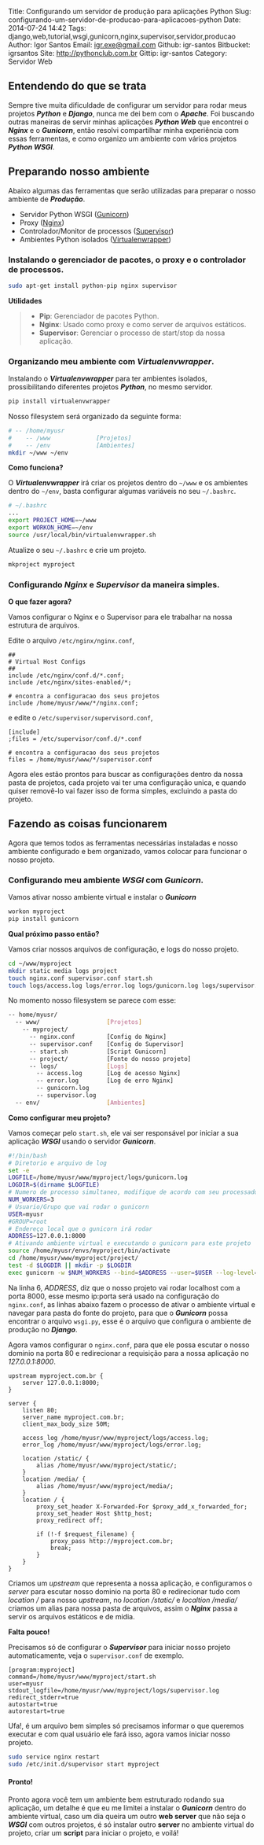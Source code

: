 Title: Configurando um servidor de produção para aplicações Python
Slug: configurando-um-servidor-de-producao-para-aplicacoes-python
Date: 2014-07-24 14:42
Tags: django,web,tutorial,wsgi,gunicorn,nginx,supervisor,servidor,producao
Author: Igor Santos
Email:  igr.exe@gmail.com
Github: igr-santos
Bitbucket: igrsantos
Site: http://pythonclub.com.br
Gittip: igr-santos
Category: Servidor Web


## Entendendo do que se trata
Sempre tive muita dificuldade de configurar um servidor para rodar meus projetos ***Python*** e ***Django***, nunca me dei bem com o ***Apache***. Foi buscando outras maneiras de servir minhas aplicações ***Python Web*** que encontrei o ***Nginx*** e o ***Gunicorn***, então resolvi compartilhar minha experiência com essas ferramentas, e como organizo um ambiente com vários projetos ***Python WSGI***.


## Preparando nosso ambiente
Abaixo algumas das ferramentas que serão utilizadas para preparar o nosso ambiente de ***Produção***.

- Servidor Python WSGI ([Gunicorn](http://docs.gunicorn.org/en/19.0/))
- Proxy ([Nginx](http://nginx.org/en/docs/))
- Controlador/Monitor de processos ([Supervisor](http://supervisord.org/))
- Ambientes Python isolados ([Virtualenwrapper](http://virtualenvwrapper.readthedocs.org/en/latest/))

### Instalando o gerenciador de pacotes, o proxy e o controlador de processos.

```bash
sudo apt-get install python-pip nginx supervisor
```

**Utilidades**
> - **Pip**: Gerenciador de pacotes Python.
> - **Nginx**: Usado como proxy e como server de arquivos estáticos.
> - **Supervisor**: Gerenciar o processo de start/stop da nossa aplicação.

### Organizando meu ambiente com ***Virtualenvwrapper***.

Instalando o ***Virtualenvwrapper*** para ter ambientes isolados, prossibilitando diferentes projetos ***Python***, no mesmo servidor.

```bash
pip install virtualenvwrapper
```

Nosso filesystem será organizado da seguinte forma:

```bash
# -- /home/myusr
#    -- /www             [Projetos]
#    -- /env             [Ambientes]
mkdir ~/www ~/env
```

**Como funciona?**

O ***Virtualenvwrapper*** irá criar os projetos dentro do `~/www` e os ambientes dentro do `~/env`, basta configurar algumas variáveis no seu `~/.bashrc`.

```bash
# ~/.bashrc
...
export PROJECT_HOME=~/www
export WORKON_HOME=~/env
source /usr/local/bin/virtualenvwrapper.sh

```

Atualize o seu `~/.bashrc` e crie um projeto.

```bash
mkproject myproject
```

### Configurando ***Nginx*** e ***Supervisor*** da maneira simples.

**O que fazer agora?**

Vamos configurar o Nginx e o Supervisor para ele trabalhar na nossa estrutura de arquivos.

Edite o arquivo `/etc/nginx/nginx.conf`,

```
##
# Virtual Host Configs
##
include /etc/nginx/conf.d/*.conf;
include /etc/nginx/sites-enabled/*;

# encontra a configuracao dos seus projetos
include /home/myusr/www/*/nginx.conf;
```

e edite o `/etc/supervisor/supervisord.conf`,

```
[include]
;files = /etc/supervisor/conf.d/*.conf

# encontra a configuracao dos seus projetos
files = /home/myusr/www/*/supervisor.conf
```

Agora eles estão prontos para buscar as configurações dentro da nossa pasta de projetos, cada projeto vai ter uma configuração unica, e quando quiser removê-lo vai fazer isso de forma simples, excluindo a pasta do projeto.



## Fazendo as coisas funcionarem
Agora que temos todos as ferramentas necessárias instaladas e nosso ambiente configurado e bem organizado, vamos colocar para funcionar o nosso projeto.

### Configurando meu ambiente ***WSGI*** com ***Gunicorn***.

Vamos ativar nosso ambiente virtual e instalar o ***Gunicorn***

```bash
workon myproject
pip install gunicorn
```

**Qual próximo passo então?**

Vamos criar nossos arquivos de configuração, e logs do nosso projeto.

```bash
cd ~/www/myproject
mkdir static media logs project
touch nginx.conf supervisor.conf start.sh
touch logs/access.log logs/error.log logs/gunicorn.log logs/supervisor.log
```

No momento nosso filesystem se parece com esse:

```bash
-- home/myusr/
  -- www/                   [Projetos]
    -- myproject/
      -- nginx.conf         [Config do Nginx]
      -- supervisor.conf    [Config do Supervisor]
      -- start.sh           [Script Gunicorn]
      -- project/           [Fonte do nosso projeto]
      -- logs/              [Logs]
        -- access.log       [Log de acesso Nginx]
        -- error.log        [Log de erro Nginx]
        -- gunicorn.log
        -- supervisor.log
  -- env/                   [Ambientes]
```

**Como configurar meu projeto?**

Vamos começar pelo `start.sh`, ele vai ser responsável por iniciar a sua aplicação ***WSGI*** usando o servidor ***Gunicorn***.

```bash
#!/bin/bash
# Diretorio e arquivo de log
set -e
LOGFILE=/home/myusr/www/myproject/logs/gunicorn.log
LOGDIR=$(dirname $LOGFILE)
# Numero de processo simultaneo, modifique de acordo com seu processador
NUM_WORKERS=3
# Usuario/Grupo que vai rodar o gunicorn
USER=myusr
#GROUP=root
# Endereço local que o gunicorn irá rodar
ADDRESS=127.0.0.1:8000
# Ativando ambiente virtual e executando o gunicorn para este projeto
source /home/myusr/envs/myproject/bin/activate
cd /home/myusr/www/myproject/project/
test -d $LOGDIR || mkdir -p $LOGDIR
exec gunicorn -w $NUM_WORKERS --bind=$ADDRESS --user=$USER --log-level=debug --log-file=$LOGFILE 2>>$LOGFILE myproject.wsgi:application
```

Na linha 6, *ADDRESS*, diz que o nosso projeto vai rodar localhost com a porta 8000, esse mesmo ip:porta será usado na configuração do `nginx.conf`, as linhas abaixo fazem o processo de ativar o ambiente virtual e navegar para pasta do fonte do projeto, para que o ***Gunicorn*** possa encontrar o arquivo `wsgi.py`, esse é o arquivo que configura o ambiente de produção no ***Django***.

Agora vamos configurar o `nginx.conf`, para que ele possa escutar o nosso dominio na porta 80 e redirecionar a requisição para a nossa aplicação no *127.0.0.1:8000*.

```
upstream myproject.com.br {
    server 127.0.0.1:8000;
}

server {
    listen 80;
    server_name myproject.com.br;
    client_max_body_size 50M;

    access_log /home/myusr/www/myproject/logs/access.log;
    error_log /home/myusr/www/myproject/logs/error.log;

    location /static/ {
        alias /home/myusr/www/myproject/static/;
    }
    location /media/ {
        alias /home/myusr/www/myproject/media/;
    }
    location / {
        proxy_set_header X-Forwarded-For $proxy_add_x_forwarded_for;
        proxy_set_header Host $http_host;
        proxy_redirect off;

        if (!-f $request_filename) {
            proxy_pass http://myproject.com.br;
            break;
        }
    }
}
```

Criamos um *upstream* que representa a nossa aplicação, e configuramos o *server* para escutar nosso dominio na porta 80 e redirecionar tudo com *location /* para nosso *upstream*, no *location /static/* e *localtion /media/* criamos um alias para nossa pasta de arquivos, assim o ***Nginx*** passa a servir os arquivos estáticos e de midia.

**Falta pouco!**

Precisamos só de configurar o ***Supervisor*** para iniciar nosso projeto automaticamente, veja o `supervisor.conf` de exemplo.

```
[program:myproject]
command=/home/myusr/www/myproject/start.sh
user=myusr
stdout_logfile=/home/myusr/www/myproject/logs/supervisor.log
redirect_stderr=true
autostart=true
autorestart=true
```

Ufa!, é um arquivo bem simples só precisamos informar o que queremos executar e com qual usuário ele fará isso, agora vamos iniciar nosso projeto.

```bash
sudo service nginx restart
sudo /etc/init.d/supervisor start myproject
```

#### Pronto!
Pronto agora você tem um ambiente bem estruturado rodando sua aplicação, um detalhe é que eu me limitei a instalar o ***Gunicorn*** dentro do ambiente virtual, caso um dia queira um outro **web server** que não seja o ***WSGI*** com outros projetos, é só instalar outro **server** no ambiente virtual do projeto, criar um **script** para iniciar o projeto, e voilá!
